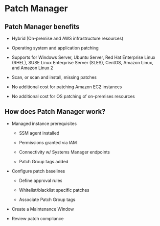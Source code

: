 # Patch Manager

## Patch Manager benefits

* Hybrid (On-premise and AWS infrastructure resources)

* Operating system and application patching

* Supports for Windows Server, Ubuntu Server, Red Hat Enterprise Linux (RHEL), SUSE Linux Enterprise Server (SLES), CentOS, Amazon Linux, and Amazon Linux 2

* Scan, or scan and install, missing patches

* No additional cost for patching Amazon EC2 instances

* No additional cost for OS patching of on-premises resources

## How does Patch Manager work?

* Managed instance prerequisites

  * SSM agent installed

  * Permissions granted via IAM

  * Connectivity w/ Systems Manager endpoints

  * Patch Group tags added

* Configure patch baselines

  * Define approval rules

  * Whitelist/blacklist specific patches

  * Associate Patch Group tags

* Create a Maintenance Window

* Review patch compliance
